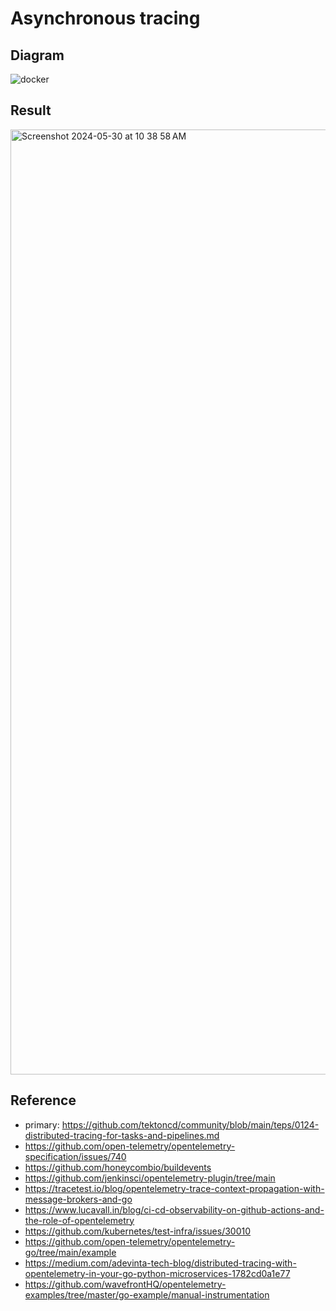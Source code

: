 # Asynchronous tracing

## Diagram
![docker](https://github.com/namkyu1999/async-trace/assets/53862866/bd5d71b6-c014-4e51-ae47-cfb4203f8870)


## Result
<img width="1512" alt="Screenshot 2024-05-30 at 10 38 58 AM" src="https://github.com/namkyu1999/async-trace/assets/53862866/3d17aa84-a5ea-4979-a404-d7cbe1e4cf79">

## Reference
- primary: https://github.com/tektoncd/community/blob/main/teps/0124-distributed-tracing-for-tasks-and-pipelines.md
- https://github.com/open-telemetry/opentelemetry-specification/issues/740
- https://github.com/honeycombio/buildevents
- https://github.com/jenkinsci/opentelemetry-plugin/tree/main
- https://tracetest.io/blog/opentelemetry-trace-context-propagation-with-message-brokers-and-go
- https://www.lucavall.in/blog/ci-cd-observability-on-github-actions-and-the-role-of-opentelemetry
- https://github.com/kubernetes/test-infra/issues/30010
- https://github.com/open-telemetry/opentelemetry-go/tree/main/example
- https://medium.com/adevinta-tech-blog/distributed-tracing-with-opentelemetry-in-your-go-python-microservices-1782cd0a1e77
- https://github.com/wavefrontHQ/opentelemetry-examples/tree/master/go-example/manual-instrumentation
